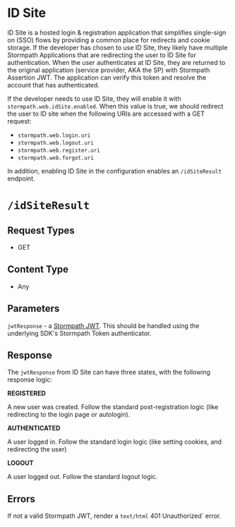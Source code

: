 # ID Site

ID Site is a hosted login & registration application that simplifies single-sign on (SSO) flows by providing a common place for redirects and cookie storage. If the developer has chosen to use ID Site, they likely have multiple Stormpath Applications that are redirecting the user to ID Site for authentication. When the user authenticates at ID Site, they are returned to the original application (service provider, AKA the SP) with Stormpath Assertion JWT. The application can verify this token and resolve the account that has authenticated.

If the developer needs to use ID Site, they will enable it with `stormpath.web.idSite.enabled`. When this value is true, we should redirect the user to ID site when the following URIs are accessed with a GET request:

* `stormpath.web.login.uri`
* `stormpath.web.logout.uri`
* `stormpath.web.register.uri`
* `stormpath.web.forgot.uri`

In addition, enabling ID Site in the configuration enables an `/idSiteResult` endpoint. 

# `/idSiteResult`

## Request Types

* GET

## Content Type

* Any

## Parameters

`jwtResponse` - a [Stormpath JWT](http://docs.stormpath.com/guides/using-id-site/#handling-the-callback-to-your-application-from-id-site). This should be handled using the underlying SDK's Stormpath Token authenticator. 

## Response

The `jwtResponse` from ID Site can have three states, with the following response logic: 

**REGISTERED**

A new user was created. Follow the standard post-registration logic (like redirecting to the login page or autologin). 

**AUTHENTICATED**

A user logged in. Follow the standard login logic (like setting cookies, and redirecting the user)

**LOGOUT**

A user logged out. Follow the standard logout logic.

## Errors

If not a valid Stormpath JWT, render a `text/html` 401 Unauthorized` error. 